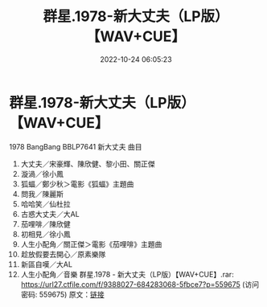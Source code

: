 ﻿---
title: 群星.1978-新大丈夫（LP版）【WAV+CUE】
date: 2022-10-24 06:05:23
categories: WAV车载音乐、镜像
tags: 华语中文
---
# 群星.1978-新大丈夫（LP版）【WAV+CUE】

1978 BangBang BBLP7641
新大丈夫
曲目
01. 大丈夫／宋豪輝、陳欣健、黎小田、關正傑
02. 漩渦／徐小鳳
03. 狐蝠／鄭少秋＞電影《狐蝠》主題曲
04. 問我／陳麗斯
05. 哈哈笑／仙杜拉
06. 古惑大丈夫／大AL
07. 茄哩啡／陳欣健
08. 初相見／徐小鳳
09. 人生小配角／關正傑＞電影《茄哩啡》主題曲
10. 趁放假要去開心／原素樂隊
11. 新區自嘆／大AL
12. 人生小配角／音樂
群星.1978 - 新大丈夫（LP版）【WAV+CUE】.rar: https://url27.ctfile.com/f/9388027-684283068-5fbce7?p=559675
(访问密码: 559675)
原文：[链接](https://blog.sina.com.cn/s/blog_1647c7e760103100q.html)